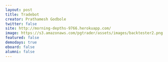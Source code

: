 ```yaml
---
layout: post
title: Tradebot
creator: Prathamesh Godbole
twitter: false
site: http://morning-depths-9766.herokuapp.com/
image: https://s3.amazonaws.com/pgtrader/assets/images/backtester2.png
featured: false
demodays: true
eboard: false
alumni: false
---
```

